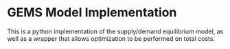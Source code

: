 # GEMS Model Implementation

This is a python implementation of the supply/demand equilibrium model, as well as a wrapper that allows optimization to be performed on total costs.

